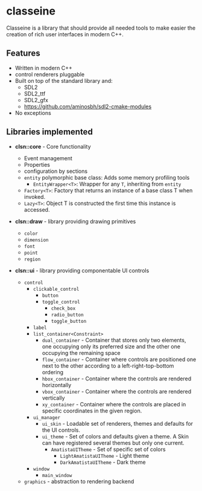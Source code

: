# classeine

Classeine is a library that should provide all needed tools to make easier
the creation of rich user interfaces in modern C++.

## Features
* Written in modern C++
* control renderers pluggable
* Built on top of the standard library and:
  * SDL2
  * SDL2_ttf
  * SDL2_gfx
  * https://github.com/aminosbh/sdl2-cmake-modules
* No exceptions

## Libraries implemented

* **clsn::core** - Core functionality
  * Event management
  * Properties
  * configuration by sections
  * `entity` polymorphic base class: Adds some memory profiling tools
    * `EntityWrapper<T>`: Wrapper for any `T`, inheriting from `entity`
  * `Factory<T>`: Factory that returns an instance of a base class T when invoked.
  * `Lazy<T>`: Object T is constructed the first time this instance is accessed.
  
* **clsn::draw** - library providing drawing primitives
  * `color`
  * `dimension`
  * `font`
  * `point`
  * `region`
  
* **clsn::ui** - library providing componentable UI controls
  * `control`
    * `clickable_control`
      * `button` 
      * `toggle_control`
        * `check_box` 
        * `radio_button`
        * `toggle_button`
    * `label` 
    * `list_container<Constraint>`
      * `dual_container` - Container that stores only two elements, one occupying only its preferred size and the other one occupying
        the remaining space
      * `flow_container` - Container where controls are positioned one next to the other according to a left-right-top-bottom ordering
      * `hbox_container` - Container where the controls are rendered horizontally
      * `vbox_container` - Container where the controls are rendered vertically
      * `xy_container` - Container where the controls are placed in specific coordinates in the given region.
    * `ui_manager`
      * `ui_skin` - Loadable set of renderers, themes and defaults for the UI controls.
      * `ui_theme` - Set of colors and defaults given a theme. A Skin can have registered several themes but only one current.
        * `AmatistaUITheme` - Set of specific set of colors
          * `LightAmatistaUITheme` - Light theme
          * `DarkAmatistaUITheme` - Dark theme
    * `window`
      * `main_window`
  * `graphics` - abstraction to rendering backend

